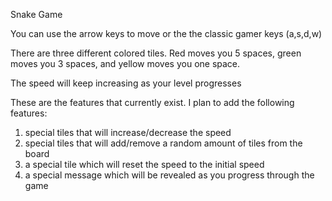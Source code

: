 Snake Game

You can use the arrow keys to move or the the classic gamer keys (a,s,d,w)

There are three different colored tiles. Red moves you 5 spaces, green moves you 3 spaces, and yellow moves you one space.

The speed will keep increasing as your level progresses

These are the features that currently exist. I plan to add the following features:

1) special tiles that will increase/decrease the speed
2) special tiles that will add/remove a random amount of tiles from the board
3) a special tile which will reset the speed to the initial speed
4) a special message which will be revealed as you progress through the game


